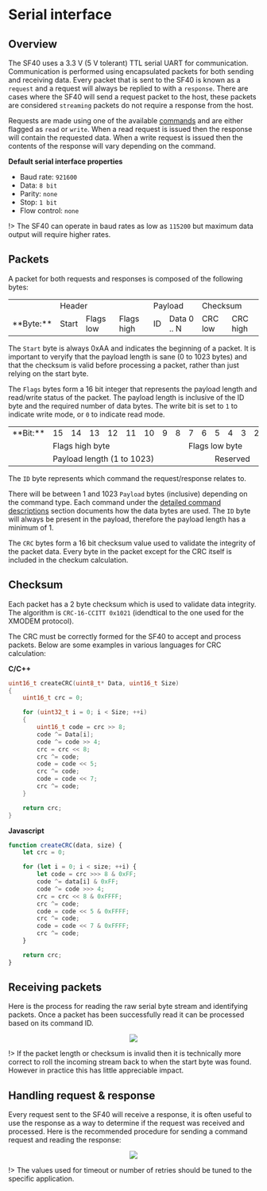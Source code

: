 # Serial interface

## Overview

The SF40 uses a 3.3 V (5 V tolerant) TTL serial UART for communication. Communication is performed using encapsulated packets for both sending and receiving data. Every packet that is sent to the SF40 is known as a `request` and a request will always be replied to with a `response`. There are cases where the SF40 will send a request packet to the host, these packets are considered `streaming` packets do not require a response from the host.

Requests are made using one of the available [commands](commands.md) and are either flagged as `read` or `write`. When a read request is issued then the response will contain the requested data. When a write request is issued then the contents of the response will vary depending on the command.

**Default serial interface properties**
- Baud rate: `921600`
- Data: `8 bit`
- Parity: `none`
- Stop: `1 bit`
- Flow control: `none`

!> The SF40 can operate in baud rates as low as `115200` but maximum data output will require higher rates.

## Packets

A packet for both requests and responses is composed of the following bytes:

<table>
    <tr>
        <td></td>
        <td colspan="3">Header</td>
        <td colspan="2">Payload</td>
        <td colspan="2">Checksum</td>
    </tr>
    <tr>
        <td>**Byte:**</td>
        <td>Start</td>
        <td>Flags low</td>
        <td>Flags high</td>
        <td>ID</td>
        <td>Data 0 .. N</td>
        <td>CRC low</td>
        <td>CRC high</td>
    </tr>
</table>

The `Start` byte is always 0xAA and indicates the beginning of a packet. It is important to veryify that the payload length is sane (0 to 1023 bytes) and that the checksum is valid before processing a packet, rather than just relying on the start byte.

The `Flags` bytes form a 16 bit integer that represents the payload length and read/write status of the packet. The payload length is inclusive of the ID byte and the required number of data bytes. The write bit is set to `1` to indicate write mode, or `0` to indicate read mode.

<table>
    <tr>
        <td>**Bit:**</td>        
        <td>15</td><td>14</td><td>13</td><td>12</td><td>11</td><td>10</td><td>9</td><td>8</td><td>7</td><td>6</td><td>5</td><td>4</td><td>3</td><td>2</td><td>1</td><td>0</td>
    </tr>
    <tr>
        <td></td>
        <td colspan="8">Flags high byte</td>
        <td colspan="8">Flags low byte</td>
    </tr>
    <tr>
        <td></td>
        <td colspan="10">Payload length (1 to 1023)</td>
        <td colspan="5">Reserved</td>
        <td>W</td>
    </tr>
</table>

The `ID` byte represents which command the request/response relates to.

There will be between 1 and 1023 `Payload` bytes (inclusive) depending on the command type. Each command under the [detailed command descriptions](command_detail.md) section documents how the data bytes are used. The `ID` byte will always be present in the payload, therefore the payload length has a minimum of 1.

The `CRC` bytes form a 16 bit checksum value used to validate the integrity of the packet data. Every byte in the packet except for the CRC itself is included in the checkum calculation.

## Checksum
Each packet has a 2 byte checksum which is used to validate data integrity. The algorithm is `CRC-16-CCITT 0x1021` (idendtical to the one used for the XMODEM protocol).

The CRC must be correctly formed for the SF40 to accept and process packets. Below are some examples in various languages for CRC calculation:

**C/C++**
```c
uint16_t createCRC(uint8_t* Data, uint16_t Size)
{
    uint16_t crc = 0;

    for (uint32_t i = 0; i < Size; ++i)
    {
        uint16_t code = crc >> 8;
        code ^= Data[i];
        code ^= code >> 4;
        crc = crc << 8;
        crc ^= code;
        code = code << 5;
        crc ^= code;
        code = code << 7;
        crc ^= code;
    }

    return crc;
}
```

**Javascript**
```javascript
function createCRC(data, size) {
    let crc = 0;

    for (let i = 0; i < size; ++i) {
        let code = crc >>> 8 & 0xFF;
        code ^= data[i] & 0xFF;
        code ^= code >>> 4;
        crc = crc << 8 & 0xFFFF;
        crc ^= code;
        code = code << 5 & 0xFFFF;
        crc ^= code;
        code = code << 7 & 0xFFFF;
        crc ^= code;
    }

    return crc;
}
```
## Receiving packets

Here is the process for reading the raw serial byte stream and identifying packets. Once a packet has been successfully read it can be processed based on its command ID.

<div style="text-align:center"><img src ="images/packet_reading.svg"/></div>

!> If the packet length or checksum is invalid then it is technically more correct to roll the incoming stream back to when the start byte was found. However in practice this has little appreciable impact.

## Handling request & response

Every request sent to the SF40 will receive a response, it is often useful to use the response as a way to determine if the request was received and processed.
Here is the recommended procedure for sending a command request and reading the response:

<div style="text-align:center"><img src ="images/serial_request_response_flow.svg"/></div>

!> The values used for timeout or number of retries should be tuned to the specific application.